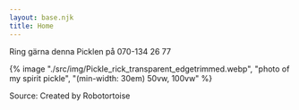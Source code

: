 ```yaml
---
layout: base.njk
title: Home
---
```


Ring gärna denna Picklen på 070-134 26 77

{% image "./src/img/Pickle_rick_transparent_edgetrimmed.webp", "photo of my spirit pickle", "(min-width: 30em) 50vw, 100vw" %}


Source: Created by Robotortoise 